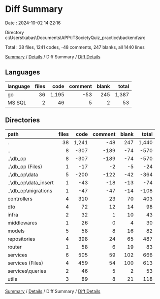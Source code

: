 # Diff Summary

Date : 2024-10-02 14:22:16

Directory c:\\Users\\kabas\\Documents\\APP\\ITSocietyQuiz_practice\\backend\\src

Total : 38 files,  1241 codes, -48 comments, 247 blanks, all 1440 lines

[Summary](results.md) / [Details](details.md) / Diff Summary / [Diff Details](diff-details.md)

## Languages
| language | files | code | comment | blank | total |
| :--- | ---: | ---: | ---: | ---: | ---: |
| go | 36 | 1,195 | -53 | 245 | 1,387 |
| MS SQL | 2 | 46 | 5 | 2 | 53 |

## Directories
| path | files | code | comment | blank | total |
| :--- | ---: | ---: | ---: | ---: | ---: |
| . | 38 | 1,241 | -48 | 247 | 1,440 |
| .. | 8 | -307 | -189 | -74 | -570 |
| ..\\db_op | 8 | -307 | -189 | -74 | -570 |
| ..\\db_op (Files) | 1 | -17 | -2 | -5 | -24 |
| ..\\db_op\\data | 5 | -200 | -122 | -42 | -364 |
| ..\\db_op\\data_insert | 1 | -43 | -18 | -13 | -74 |
| ..\\db_op\\migrations | 1 | -47 | -47 | -14 | -108 |
| controllers | 4 | 310 | 23 | 70 | 403 |
| dto | 4 | 72 | 12 | 14 | 98 |
| infra | 2 | 32 | 1 | 10 | 43 |
| middlewares | 1 | 26 | 0 | 4 | 30 |
| models | 5 | 58 | 8 | 16 | 82 |
| repositories | 4 | 398 | 24 | 65 | 487 |
| router | 1 | 58 | 6 | 19 | 83 |
| services | 6 | 505 | 59 | 102 | 666 |
| services (Files) | 4 | 459 | 54 | 100 | 613 |
| services\\queries | 2 | 46 | 5 | 2 | 53 |
| utils | 3 | 89 | 8 | 21 | 118 |

[Summary](results.md) / [Details](details.md) / Diff Summary / [Diff Details](diff-details.md)
